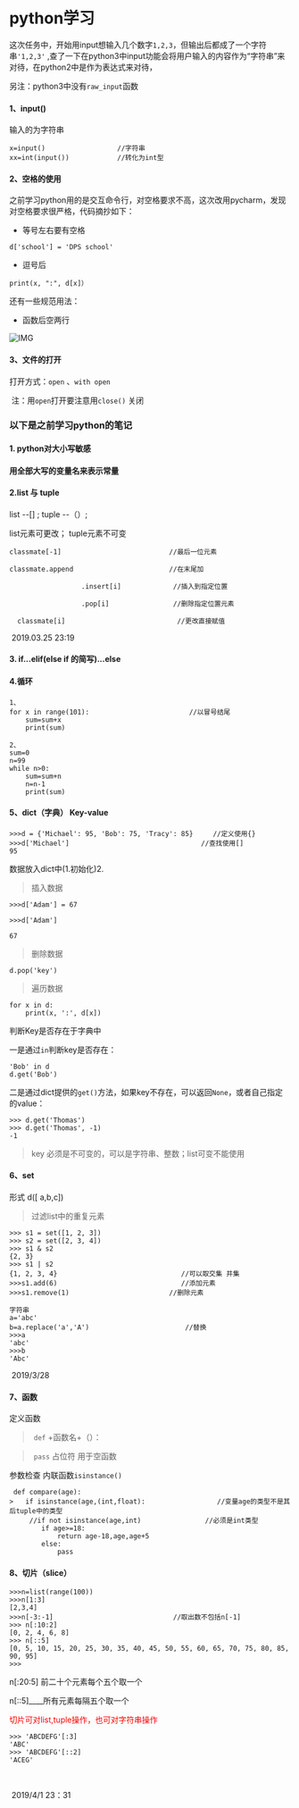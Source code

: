 # python学习

​       这次任务中，开始用input想输入几个数字`1,2,3`，但输出后都成了一个字符串`'1,2,3'` ,查了一下在python3中input功能会将用户输入的内容作为“字符串”来对待，在python2中是作为表达式来对待，

另注：python3中没有`raw_input`函数

#### 1、input()

输入的为字符串

```
x=input()                  //字符串
xx=int(input())            //转化为int型
```

#### 2、空格的使用

​	之前学习python用的是交互命令行，对空格要求不高，这次改用pycharm，发现对空格要求很严格，代码摘抄如下：

* 等号左右要有空格

```
d['school'] = 'DPS school'
```

* 逗号后    

```
print(x, ":", d[x]）
```



还有一些规范用法：

* 函数后空两行

![IMG](C:\Users\lenovo\Desktop\IMG_4029(20190414-100353).jpg)



#### 3、文件的打开

   打开方式：`open` 、`with open` 

​    注：用`open`打开要注意用`close()` 关闭

   

  

### 以下是之前学习python的笔记



#### 1. python对大小写敏感

#### 用全部大写的变量名来表示常量

#### 2.list 与 tuple

 list  --[]                                ;				tuple  --（）;

list元素可更改；                                            tuple元素不可变

```
classmate[-1]                     		//最后一位元素

classmate.append                 		//在末尾加

                  .insert[i]             //插入到指定位置

                  .pop[i]                //删除指定位置元素                                                            

  classmate[i]                            //更改直接赋值      

```

​                                                                                                                                         2019.03.25 23:19

#### 3. if...elif(else if 的简写)...else

#### 4.循环

```
1、
for x in range(101):                         //以冒号结尾
	sum=sum+x
	print(sum)
```



```
2、
sum=0
n=99
while n>0:
	sum=sum+n
	n=n-1
	print(sum)
```



#### 5、dict（字典） Key-value

```
>>>d = {'Michael': 95, 'Bob': 75, 'Tracy': 85}     //定义使用{}
>>>d['Michael'] 								//查找使用[]
95
```

 数据放入dict中(1.初始化)2.

> 插入数据

```
>>>d['Adam'] = 67

>>>d['Adam']

67

```

> 删除数据

```
d.pop('key')
```

> 遍历数据  

```
for x in d:
	print(x, ':', d[x])
```



判断Key是否存在于字典中

一是通过`in`判断key是否存在： 

```
'Bob' in d
d.get('Bob')

```

二是通过dict提供的`get()`方法，如果key不存在，可以返回`None`，或者自己指定的value：

```
>>> d.get('Thomas')
>>> d.get('Thomas', -1)
-1
```

> key  必须是不可变的，可以是字符串、整数；list可变不能使用

#### 6、set

形式  d([ a,b,c])

> 过滤list中的重复元素

```
>>> s1 = set([1, 2, 3])
>>> s2 = set([2, 3, 4])
>>> s1 & s2
{2, 3}
>>> s1 | s2
{1, 2, 3, 4}                               //可以取交集 并集
>>>s1.add(6)                               //添加元素
>>>s1.remove(1)							//删除元素
```

```
字符串
a='abc'
b=a.replace('a','A')                        //替换
>>>a
'abc'
>>>b
'Abc'
```

​                                                                                                                                       2019/3/28

#### 7、函数

定义函数

> ​	`def` +函数名+（）：

> ​        `pass` 占位符  用于空函数

参数检查 内联函数`isinstance()`

```
 def compare(age):
>	if isinstance(age,(int,float):                  //变量age的类型不是其后tuple中的类型
     //if not isinstance(age,int)                //必须是int类型
 		if age>=18:
			return age-18,age,age+5
		else:
			pass
```

#### 8、切片（slice）

```
>>>n=list(range(100))
>>>n[1:3]
[2,3,4]
>>>n[-3:-1]                              //取出数不包括n[-1]
>>> n[:10:2]
[0, 2, 4, 6, 8]
>>> n[::5]
[0, 5, 10, 15, 20, 25, 30, 35, 40, 45, 50, 55, 60, 65, 70, 75, 80, 85, 90, 95]
>>> 
```

n[:20:5]   前二十个元素每个五个取一个

n[::5]____所有元素每隔五个取一个

<font color=red>切片可对list,tuple操作，也可对字符串操作</font>

```
>>> 'ABCDEFG'[:3]
'ABC'
>>> 'ABCDEFG'[::2]
'ACEG'
```

​                                                                          

​                                         2019/4/1 23：31




